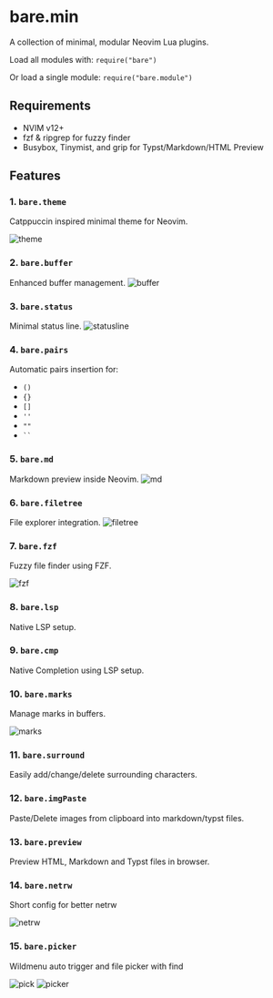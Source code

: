 # bare.min
A collection of minimal, modular Neovim Lua plugins.

Load all modules with: `require("bare")`

Or load a single module: `require("bare.module")`

## Requirements
- NVIM v12+
- fzf & ripgrep for fuzzy finder
- Busybox, Tinymist, and grip for Typst/Markdown/HTML Preview

## Features

### 1. `bare.theme`

Catppuccin inspired minimal theme for Neovim.

![theme](./assets/theme.png)

### 2. `bare.buffer`

Enhanced buffer management.
![buffer](./assets/buffer.png)

### 3. `bare.status`

Minimal status line.
![statusline](./assets/statusline.png)

### 4. `bare.pairs`

Automatic pairs insertion for:

* `()`
* `{}`
* `[]`
* `''`
* `""`
* ` `` `

### 5. `bare.md`

Markdown preview inside Neovim.
![md](./assets/md.png)

### 6. `bare.filetree`

File explorer integration.
![filetree](./assets/filetree.png)

### 7. `bare.fzf`

Fuzzy file finder using FZF.

![fzf](./assets/fzf.png)

### 8. `bare.lsp`

Native LSP setup.

### 9. `bare.cmp`

Native Completion using LSP setup.

### 10. `bare.marks`

Manage marks in buffers.

![marks](./assets/marks.png)

### 11. `bare.surround`

Easily add/change/delete surrounding characters.

### 12. `bare.imgPaste`

Paste/Delete images from clipboard into markdown/typst files.

### 13. `bare.preview`

Preview HTML, Markdown and Typst files in browser.

### 14. `bare.netrw`

Short config for better netrw

![netrw](./assets/netrw.png)

### 15. `bare.picker`

Wildmenu auto trigger and file picker with find

![pick](./assets/pick.png)
![picker](./assets/picker.png)
